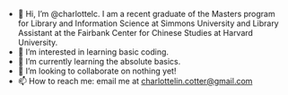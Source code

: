 - 👋 Hi, I’m @charlottelc. I am a recent graduate of the Masters program for Library and Information Science at Simmons University and Library Assistant at the Fairbank Center for Chinese Studies at Harvard University.
- 👀 I’m interested in learning basic coding.
- 🌱 I’m currently learning the absolute basics.
- 💞️ I’m looking to collaborate on nothing yet!
- 📫 How to reach me: email me at charlottelin.cotter@gmail.com

<!---
charlottelc/charlottelc is a ✨ special ✨ repository because its `README.md` (this file) appears on your GitHub profile.
You can click the Preview link to take a look at your changes.
--->
